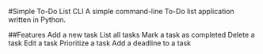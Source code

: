 #Simple To-Do List CLI
A simple command-line To-Do list application written in Python.

##Features
Add a new task
List all tasks
Mark a task as completed
Delete a task
Edit a task
Prioritize a task
Add a deadline to a task
